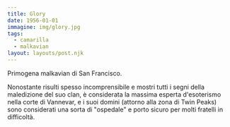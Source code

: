 ```yaml
---
title: Glory
date: 1956-01-01
immagine: img/glory.jpg
tags:
  - camarilla
  - malkavian
layout: layouts/post.njk
---
```


Primogena malkavian di San Francisco.

Nonostante risulti spesso incomprensibile e mostri tutti i segni della maledizione del suo clan, è considerata la massima esperta d'esoterismo nella corte di Vannevar, e i suoi domini (attorno alla zona di Twin Peaks) sono considerati una sorta di "ospedale" e porto sicuro per molti fratelli in difficoltà.  

